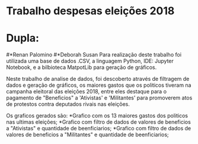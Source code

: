 # Trabalho despesas eleições 2018

# Dupla: 
#*Renan Palomino
#*Deborah Susan
Para realização deste trabalho foi utilizada uma base de dados .CSV, a linguagem Python, IDE: Jupyter Notebook, e a bilbioteca MatpotLib para geração de gráficos.

Neste trabalho de analise de dados, foi descoberto através de filtragem de dados e geração de gráficos, os maiores gastos que os politicos tiveram na campanha eleitoral das eleições 2018, entre eles destaque para o pagamento de "Beneficios" a 'Ativistas' e 'Militantes' para promoverem atos de protestos contra deputados rivais nas eleições.

Os graficos gerados são:
*Grafico com os 13 maiores gastos dos politicos nas ultimas eleições;
*Grafico com filtro de dados de valores de beneficios a "Ativistas" e quantidade de beenficiarios;
*Grafico com filtro de dados de valores de beneficios a "Militantes" e quantidade de beenficiarios;
